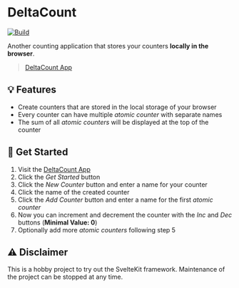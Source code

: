 # DeltaCount

[![Build](https://github.com/SRTigers98/deltacount/actions/workflows/build.yml/badge.svg)](https://github.com/SRTigers98/deltacount/actions/workflows/build.yml)

Another counting application that stores your counters **locally in the browser**.

> [DeltaCount App](https://srtigers98.github.io/deltacount)

## :bulb: Features

- Create counters that are stored in the local storage of your browser
- Every counter can have multiple _atomic counter_ with separate names
- The sum of all _atomic counters_ will be displayed at the top of the counter

## :rocket: Get Started

1. Visit the [DeltaCount App](https://srtigers98.github.io/deltacount)
2. Click the _Get Started_ button
3. Click the _New Counter_ button and enter a name for your counter
4. Click the name of the created counter
5. Click the _Add Counter_ button and enter a name for the first _atomic counter_
6. Now you can increment and decrement the counter with the _Inc_ and _Dec_ buttons (**Minimal Value: 0**)
7. Optionally add more _atomic counters_ following step 5

## :warning: Disclaimer

This is a hobby project to try out the SvelteKit framework.
Maintenance of the project can be stopped at any time.
